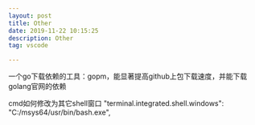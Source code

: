 ```yaml
---
layout: post
title: Other
date: 2019-11-22 10:15:25
description: Other
tag: vscode

---
```




一个go下载依赖的工具：gopm，能显著提高github上包下载速度，并能下载golang官网的依赖

cmd如何修改为其它shell窗口
"terminal.integrated.shell.windows": "C:/msys64/usr/bin/bash.exe",
